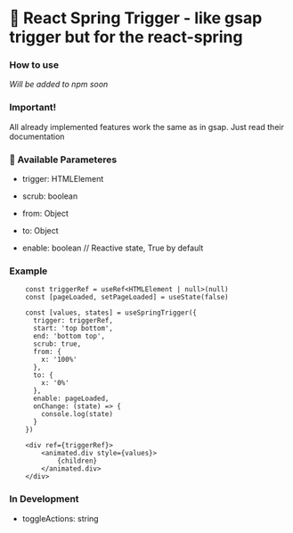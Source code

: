 # :japanese_castle: React Spring Trigger - like gsap trigger but for the react-spring

### How to use

*Will be added to npm soon*

### Important!

All already implemented features work the same as in gsap. Just read their documentation

### :mount_fuji: Available Parameteres

- trigger: HTMLElement
- scrub: boolean
- from: Object<T>
- to: Object<T>

- enable: boolean // Reactive state, True by default

### Example

```
    const triggerRef = useRef<HTMLElement | null>(null)
    const [pageLoaded, setPageLoaded] = useState(false)

    const [values, states] = useSpringTrigger({
      trigger: triggerRef,
      start: 'top bottom',
      end: 'bottom top',
      scrub: true,
      from: {
        x: '100%'
      },
      to: {
        x: '0%'
      },
      enable: pageLoaded,
      onChange: (state) => {
        console.log(state)
      }
    })
```

```
    <div ref={triggerRef}>
        <animated.div style={values}>
            {children}
        </animated.div>
    </div>
```

### In Development

- toggleActions: string


